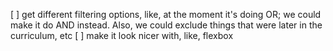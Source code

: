 [ ] get different filtering options, like, at the moment it's doing OR; we could make it do AND instead. Also, we could exclude things that were later in the curriculum, etc
[ ] make it look nicer with, like, flexbox